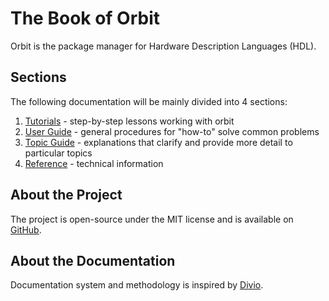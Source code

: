 # The Book of Orbit

Orbit is the package manager for Hardware Description Languages (HDL).

## Sections
The following documentation will be mainly divided into 4 sections:
1. [Tutorials](./2_tutorials/0_tutorials.md) - step-by-step lessons working with orbit
2. [User Guide](./3_user/0_user.md) - general procedures for "how-to" solve common problems
3. [Topic Guide](./4_topic/0_topic.md) - explanations that clarify and provide more detail to particular topics
4. [Reference](./5_reference/0_reference.md) - technical information

## About the Project
The project is open-source under the MIT license and is available on [GitHub](https://github.com/c-rus/orbit).

## About the Documentation
Documentation system and methodology is inspired by [Divio](https://documentation.divio.com).
